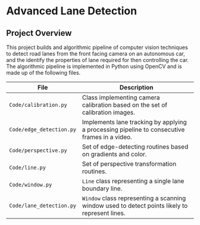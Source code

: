 # Advanced Lane Detection

## Project Overview

This project builds and algorithmic pipeline of computer vision techniques to detect road lanes from the front facing camera on an autonomous car, and the identify the properties of lane required for then controlling the car. The algorithmic pipeline is implemented in Python using OpenCV and is made up of the following files.

| File                                | Description                                                                        |
| ----------------------------------- | ---------------------------------------------------------------------------------- |
| `Code/calibration.py`      | Class implementing camera calibration based on the set of calibration images. |
| `Code/edge_detection.py`     | Implements lane tracking by applying a processing pipeline to consecutive frames in a video. |
| `Code/perspective.py`   | Set of edge-detecting routines based on gradients and color. |
| `Code/line.py` | Set of perspective transformation routines. |
| `Code/window.py`        | `Line` class representing a single lane boundary line. |
| `Code/lane_detection.py`      | `Window` class representing a scanning window used to detect points likely to represent lines. |


<!--stackedit_data:
eyJoaXN0b3J5IjpbNDczNjQ5NTk0XX0=
-->